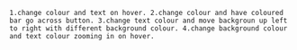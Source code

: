 ``
1.change colour and text on hover.
2.change colour and have coloured bar go across button.
3.change text colour and move backgroun up left to right with different background colour.
4.change background colour and text colour zooming in on hover.
``
